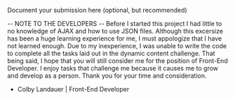 Document your submission here (optional, but recommended)

-- NOTE TO THE DEVELOPERS --
Before I started this project I had little to no knowledge of AJAX and how to use JSON files. Although this excersize has been a huge learning experience for me,
I must appologize that I have not learned enough. Due to my inexperience, I was unable to write the code to complete all the tasks laid out in the dynamic content challenge.
That being said, I hope that you will still consider me for the position of Front-End Developer. I enjoy tasks that challenge me because it causes me to grow and develop
as a person. Thank you for your time and consideration.

- Colby Landauer | Front-End Developer

